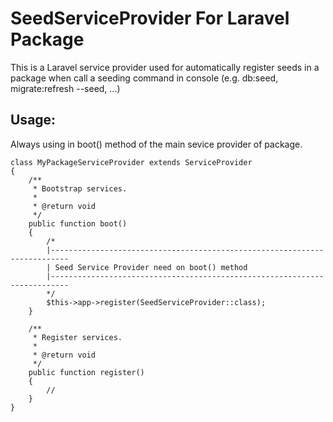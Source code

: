 # SeedServiceProvider For Laravel Package

This is a Laravel service provider used for automatically register seeds in a package when call a seeding command in console (e.g. db:seed, migrate:refresh --seed, ...)

## Usage:

Always using in boot() method of the main sevice provider of package.


    class MyPackageServiceProvider extends ServiceProvider
    {
        /**
         * Bootstrap services.
         *
         * @return void
         */
        public function boot()
        {
            /*
            |--------------------------------------------------------------------------
            | Seed Service Provider need on boot() method
            |--------------------------------------------------------------------------
            */
            $this->app->register(SeedServiceProvider::class);
        }

        /**
         * Register services.
         *
         * @return void
         */
        public function register()
        {
            //
        }
    }
